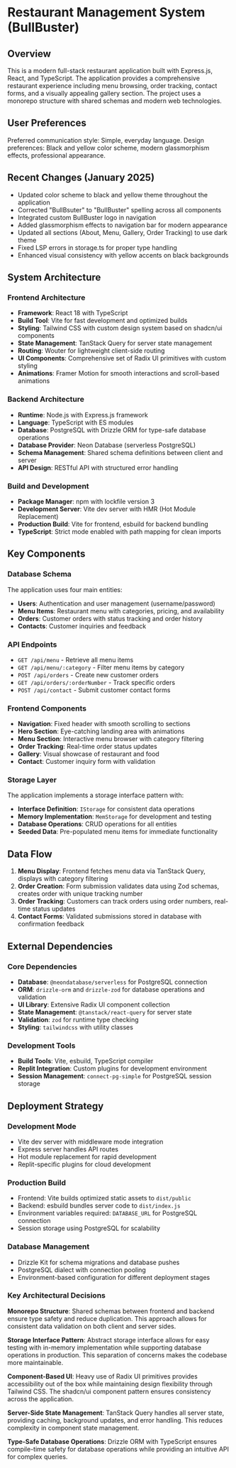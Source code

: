 # Restaurant Management System (BullBuster)

## Overview

This is a modern full-stack restaurant application built with Express.js, React, and TypeScript. The application provides a comprehensive restaurant experience including menu browsing, order tracking, contact forms, and a visually appealing gallery section. The project uses a monorepo structure with shared schemas and modern web technologies.

## User Preferences

Preferred communication style: Simple, everyday language.
Design preferences: Black and yellow color scheme, modern glassmorphism effects, professional appearance.

## Recent Changes (January 2025)

- Updated color scheme to black and yellow theme throughout the application
- Corrected "BullBsuter" to "BullBuster" spelling across all components
- Integrated custom BullBuster logo in navigation
- Added glassmorphism effects to navigation bar for modern appearance
- Updated all sections (About, Menu, Gallery, Order Tracking) to use dark theme
- Fixed LSP errors in storage.ts for proper type handling
- Enhanced visual consistency with yellow accents on black backgrounds

## System Architecture

### Frontend Architecture
- **Framework**: React 18 with TypeScript
- **Build Tool**: Vite for fast development and optimized builds
- **Styling**: Tailwind CSS with custom design system based on shadcn/ui components
- **State Management**: TanStack Query for server state management
- **Routing**: Wouter for lightweight client-side routing
- **UI Components**: Comprehensive set of Radix UI primitives with custom styling
- **Animations**: Framer Motion for smooth interactions and scroll-based animations

### Backend Architecture
- **Runtime**: Node.js with Express.js framework
- **Language**: TypeScript with ES modules
- **Database**: PostgreSQL with Drizzle ORM for type-safe database operations
- **Database Provider**: Neon Database (serverless PostgreSQL)
- **Schema Management**: Shared schema definitions between client and server
- **API Design**: RESTful API with structured error handling

### Build and Development
- **Package Manager**: npm with lockfile version 3
- **Development Server**: Vite dev server with HMR (Hot Module Replacement)
- **Production Build**: Vite for frontend, esbuild for backend bundling
- **TypeScript**: Strict mode enabled with path mapping for clean imports

## Key Components

### Database Schema
The application uses four main entities:
- **Users**: Authentication and user management (username/password)
- **Menu Items**: Restaurant menu with categories, pricing, and availability
- **Orders**: Customer orders with status tracking and order history
- **Contacts**: Customer inquiries and feedback

### API Endpoints
- `GET /api/menu` - Retrieve all menu items
- `GET /api/menu/:category` - Filter menu items by category
- `POST /api/orders` - Create new customer orders
- `GET /api/orders/:orderNumber` - Track specific orders
- `POST /api/contact` - Submit customer contact forms

### Frontend Components
- **Navigation**: Fixed header with smooth scrolling to sections
- **Hero Section**: Eye-catching landing area with animations
- **Menu Section**: Interactive menu browser with category filtering
- **Order Tracking**: Real-time order status updates
- **Gallery**: Visual showcase of restaurant and food
- **Contact**: Customer inquiry form with validation

### Storage Layer
The application implements a storage interface pattern with:
- **Interface Definition**: `IStorage` for consistent data operations
- **Memory Implementation**: `MemStorage` for development and testing
- **Database Operations**: CRUD operations for all entities
- **Seeded Data**: Pre-populated menu items for immediate functionality

## Data Flow

1. **Menu Display**: Frontend fetches menu data via TanStack Query, displays with category filtering
2. **Order Creation**: Form submission validates data using Zod schemas, creates order with unique tracking number
3. **Order Tracking**: Customers can track orders using order numbers, real-time status updates
4. **Contact Forms**: Validated submissions stored in database with confirmation feedback

## External Dependencies

### Core Dependencies
- **Database**: `@neondatabase/serverless` for PostgreSQL connection
- **ORM**: `drizzle-orm` and `drizzle-zod` for database operations and validation
- **UI Library**: Extensive Radix UI component collection
- **State Management**: `@tanstack/react-query` for server state
- **Validation**: `zod` for runtime type checking
- **Styling**: `tailwindcss` with utility classes

### Development Tools
- **Build Tools**: Vite, esbuild, TypeScript compiler
- **Replit Integration**: Custom plugins for development environment
- **Session Management**: `connect-pg-simple` for PostgreSQL session storage

## Deployment Strategy

### Development Mode
- Vite dev server with middleware mode integration
- Express server handles API routes
- Hot module replacement for rapid development
- Replit-specific plugins for cloud development

### Production Build
- Frontend: Vite builds optimized static assets to `dist/public`
- Backend: esbuild bundles server code to `dist/index.js`
- Environment variables required: `DATABASE_URL` for PostgreSQL connection
- Session storage using PostgreSQL for scalability

### Database Management
- Drizzle Kit for schema migrations and database pushes
- PostgreSQL dialect with connection pooling
- Environment-based configuration for different deployment stages

### Key Architectural Decisions

**Monorepo Structure**: Shared schemas between frontend and backend ensure type safety and reduce duplication. This approach allows for consistent data validation on both client and server sides.

**Storage Interface Pattern**: Abstract storage interface allows for easy testing with in-memory implementation while supporting database operations in production. This separation of concerns makes the codebase more maintainable.

**Component-Based UI**: Heavy use of Radix UI primitives provides accessibility out of the box while maintaining design flexibility through Tailwind CSS. The shadcn/ui component pattern ensures consistency across the application.

**Server-Side State Management**: TanStack Query handles all server state, providing caching, background updates, and error handling. This reduces complexity in component state management.

**Type-Safe Database Operations**: Drizzle ORM with TypeScript ensures compile-time safety for database operations while providing an intuitive API for complex queries.